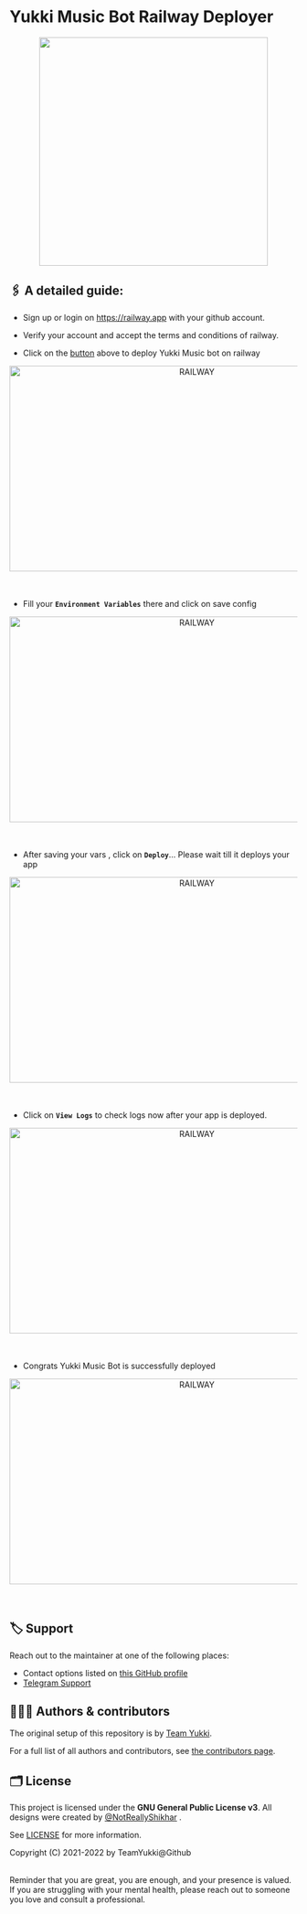 # Yukki Music Bot Railway Deployer

<p align="center">
  <a href="https://railway.app/new/template?code=FQTjAJ&referralCode=notreallyshikhar"><img src="https://railway.app/button.svg" width="400"/></a>
</p>


## 🖇 A detailed guide:

- Sign up or login on https://railway.app with your github account.

- Verify your account and accept the terms and conditions of railway. 

- Click on the [button](https://railway.app/new/template?code=FQTjAJ&referralCode=notreallyshikhar) above to deploy Yukki Music bot on railway

<p align="center">
    <img src="https://telegra.ph//file/70528eb60f470f19513f9.jpg" height="360" width="640" alt="RAILWAY"><br><br><br>
</p>
  
-  Fill your **`Environment Variables`** there and click on save config
  
<p align="center">
    <img src="https://telegra.ph//file/89cb99147db38b3377ca8.jpg" height="360" width="640" alt="RAILWAY"><br><br><br>
</p>
  
  
- After saving your vars , click on **`Deploy`**... Please wait till it deploys your app

<p align="center">
    <img src="https://telegra.ph//file/d1d32b0e8bcb20b2431dd.jpg" height="360" width="640" alt="RAILWAY"><br><br><br>
</p>
  
- Click on **`View Logs`** to check logs now after your app is deployed.
  
<p align="center">
    <img src="https://telegra.ph//file/824a189bbcd66dd50d066.jpg" height="360" width="640" alt="RAILWAY"><br><br><br>
</p>
  
  
- Congrats Yukki Music Bot is successfully deployed
  
<p align="center">
    <img src="https://telegra.ph//file/9a4e82671b391dc75aedf.jpg" height="360" width="640" alt="RAILWAY"><br><br><br>
</p>
  
  
## 🏷 Support

Reach out to the maintainer at one of the following places:

- Contact options listed on [this GitHub profile](https://github.com/TeamYukki)
- [Telegram Support](https://t.me/YukkiSupport)

  
## 👨🏻‍💻 Authors & contributors

The original setup of this repository is by [Team Yukki](https://github.com/TeamYukki).

For a full list of all authors and contributors, see [the contributors page](https://github.com/TeamYukki/RailwayDeployer/contributors).


## 🗂 License

This project is licensed under the **GNU General Public License v3**. All designs were created by [@NotReallyShikhar](https://github.com/NotReallyShikhar) .

See [LICENSE](LICENSE) for more information.

Copyright (C) 2021-2022 by TeamYukki@Github<br><br>

Reminder that you are great, you are enough, and your presence is valued. If you are struggling with your mental health, please reach out to someone you love and consult a professional.
